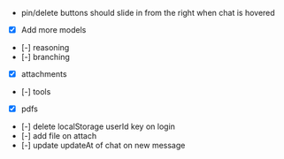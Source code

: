 - pin/delete buttons should slide in from the right when chat is hovered
- [x] Add more models
- [-] reasoning
- [-] branching
- [x] attachments
- [-] tools
- [x] pdfs
- [-] delete localStorage userId key on login
- [-] add file on attach
- [-] update updateAt of chat on new message
